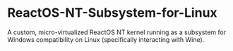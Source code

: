 # ReactOS-NT-Subsystem-for-Linux
A custom, micro-virtualized ReactOS NT kernel running as a subsystem for Windows compatibility on Linux (specifically interacting with Wine).
